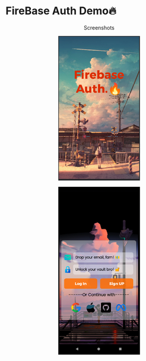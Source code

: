 # FireBase Auth Demo🔥

<p align="center">
Screenshots
</p>

<p align="center">
	<img src="app/src/main/res/drawable/landing_screenshot.png" alt="homescreen" width="220" height="auto">
</p>

<p align="center">
	<img src="app/src/main/res/drawable/signin_screenshot.png" alt="homescreen" width="220" height="auto">
</p>
